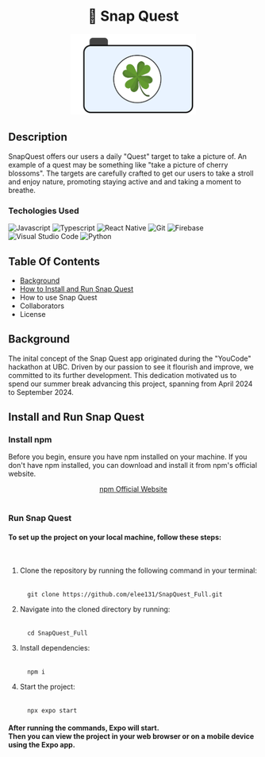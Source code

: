 <h1 align ="center">
   📸 Snap Quest
</h1>

<p align = "center">
<img src="assets/headerImage.png?raw=true" alt="snapQuest Image Logo"  width="50%" height="50%" />
</p>

## Description
SnapQuest offers our users a daily "Quest" target to take a picture of. An example of a quest may be something like "take a picture of cherry blossoms". The targets are carefully crafted to get our users to take a stroll and enjoy nature, promoting staying active and and taking a moment to breathe.


### Techologies Used

![Javascript](https://img.shields.io/badge/Javascript-F0DB4F?style=for-the-badge&labelColor=black&logo=javascript&logoColor=F0DB4F)
![Typescript](https://img.shields.io/badge/Typescript-007acc?style=for-the-badge&labelColor=black&logo=typescript&logoColor=007acc)
![React Native](https://img.shields.io/badge/React_Native-20232A?style=for-the-badge&logo=react&logoColor=61DAFB)
![Git](https://img.shields.io/badge/Git-F05032?style=for-the-badge&logo=git&logoColor=white)
![Firebase](https://img.shields.io/badge/firebase-a08021?style=for-the-badge&logo=firebase&logoColor=ffcd34)
![Visual Studio Code](https://img.shields.io/badge/Visual%20Studio%20Code-0078d7.svg?style=for-the-badge&logo=visual-studio-code&logoColor=white)
![Python](https://img.shields.io/badge/python-3670A0?style=for-the-badge&logo=python&logoColor=ffdd54)

## Table Of Contents
- [Background](#background) 
- [How to Install and Run Snap Quest](#install_and_run) 
- How to use Snap Quest
- Collaborators
- License

## Background  
<a name="background"></a>
The inital concept of the Snap Quest app originated during the "YouCode" hackathon at UBC. Driven by our passion to see it flourish and improve, we committed to its further development. This dedication motivated us to spend our summer break advancing this project, spanning from April 2024 to September 2024. 
## Install and Run Snap Quest 
<a name="install_and_run"></a>
### Install npm 
Before you begin, ensure you have npm installed on your machine. If you don't have npm installed, you can download and install it from npm's official website.
<div align="center">
    <a href="https://www.npmjs.com">npm Official Website</a>
</div>
<br>

### Run Snap Quest 

<h4>To set up the project on your local machine, follow these steps:</h4>
<br>
<ol>
   <li>Clone the repository by running the following command in your terminal: 
      <br>
      <br>
      
      git clone https://github.com/elee131/SnapQuest_Full.git
      
   </li>
   <li>Navigate into the cloned directory by running:
      <br>
      <br>
      
      cd SnapQuest_Full
      
   </li>
    <li>Install dependencies:
      <br>
      <br>
      
      npm i
      
   </li>
   <li>Start the project:
      <br>
      <br>
      
      npx expo start
      
   </li>
</ol>

<h4>After running the commands, Expo will start. <br>
Then you can view the project in your web browser or on a mobile device using the Expo app.</h4>
